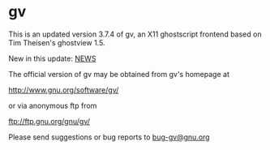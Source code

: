 gv
==

This is an updated version 3.7.4 of gv, an X11 ghostscript frontend based on
Tim Theisen's ghostview 1.5.

New in this update: [NEWS](gv/NEWS)

The official version of gv may be obtained from gv's homepage at

   http://www.gnu.org/software/gv/

or via anonymous ftp from

   ftp://ftp.gnu.org/gnu/gv/

Please send suggestions or bug reports to bug-gv@gnu.org
